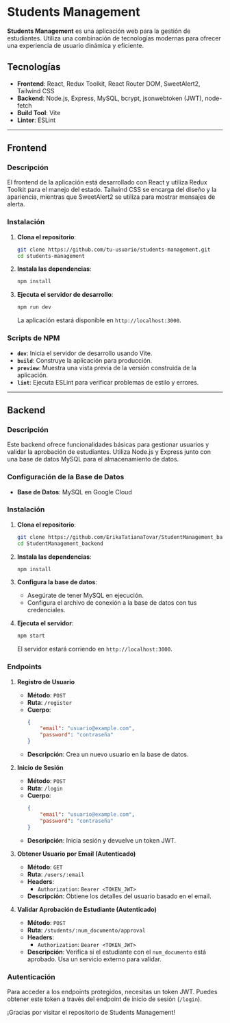 # Students Management

**Students Management** es una aplicación web para la gestión de estudiantes. Utiliza una combinación de tecnologías modernas para ofrecer una experiencia de usuario dinámica y eficiente.

## Tecnologías

- **Frontend**: React, Redux Toolkit, React Router DOM, SweetAlert2, Tailwind CSS
- **Backend**: Node.js, Express, MySQL, bcrypt, jsonwebtoken (JWT), node-fetch
- **Build Tool**: Vite
- **Linter**: ESLint

---

## Frontend

### Descripción

El frontend de la aplicación está desarrollado con React y utiliza Redux Toolkit para el manejo del estado. Tailwind CSS se encarga del diseño y la apariencia, mientras que SweetAlert2 se utiliza para mostrar mensajes de alerta.

### Instalación

1. **Clona el repositorio**:
    ```bash
    git clone https://github.com/tu-usuario/students-management.git
    cd students-management
    ```

2. **Instala las dependencias**:
    ```bash
    npm install
    ```

3. **Ejecuta el servidor de desarrollo**:
    ```bash
    npm run dev
    ```
    La aplicación estará disponible en `http://localhost:3000`.

### Scripts de NPM

- **`dev`**: Inicia el servidor de desarrollo usando Vite.
- **`build`**: Construye la aplicación para producción.
- **`preview`**: Muestra una vista previa de la versión construida de la aplicación.
- **`lint`**: Ejecuta ESLint para verificar problemas de estilo y errores.

---

## Backend

### Descripción

Este backend ofrece funcionalidades básicas para gestionar usuarios y validar la aprobación de estudiantes. Utiliza Node.js y Express junto con una base de datos MySQL para el almacenamiento de datos.

### Configuración de la Base de Datos

- **Base de Datos**: MySQL en Google Cloud

### Instalación

1. **Clona el repositorio**:
    ```bash
    git clone https://github.com/ErikaTatianaTovar/StudentManagement_backend.git
    cd StudentManagement_backend
    ```

2. **Instala las dependencias**:
    ```bash
    npm install
    ```

3. **Configura la base de datos**:
    - Asegúrate de tener MySQL en ejecución.
    - Configura el archivo de conexión a la base de datos con tus credenciales.

4. **Ejecuta el servidor**:
    ```bash
    npm start
    ```
    El servidor estará corriendo en `http://localhost:3000`.

### Endpoints

1. **Registro de Usuario**
   - **Método**: `POST`
   - **Ruta**: `/register`
   - **Cuerpo**:
     ```json
     {
         "email": "usuario@example.com",
         "password": "contraseña"
     }
     ```
   - **Descripción**: Crea un nuevo usuario en la base de datos.

2. **Inicio de Sesión**
   - **Método**: `POST`
   - **Ruta**: `/login`
   - **Cuerpo**:
     ```json
     {
         "email": "usuario@example.com",
         "password": "contraseña"
     }
     ```
   - **Descripción**: Inicia sesión y devuelve un token JWT.

3. **Obtener Usuario por Email (Autenticado)**
   - **Método**: `GET`
   - **Ruta**: `/users/:email`
   - **Headers**:
     - `Authorization`: `Bearer <TOKEN_JWT>`
   - **Descripción**: Obtiene los detalles del usuario basado en el email.

4. **Validar Aprobación de Estudiante (Autenticado)**
   - **Método**: `POST`
   - **Ruta**: `/students/:num_documento/approval`
   - **Headers**:
     - `Authorization`: `Bearer <TOKEN_JWT>`
   - **Descripción**: Verifica si el estudiante con el `num_documento` está aprobado. Usa un servicio externo para validar.

### Autenticación

Para acceder a los endpoints protegidos, necesitas un token JWT. Puedes obtener este token a través del endpoint de inicio de sesión (`/login`).

¡Gracias por visitar el repositorio de Students Management!

